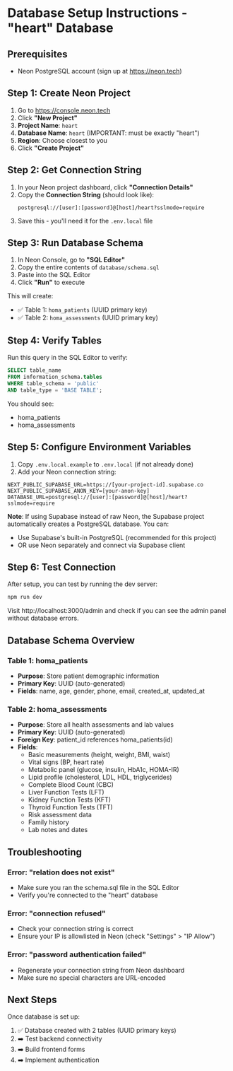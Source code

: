 # Database Setup Instructions - "heart" Database

## Prerequisites
- Neon PostgreSQL account (sign up at https://neon.tech)

## Step 1: Create Neon Project

1. Go to https://console.neon.tech
2. Click **"New Project"**
3. **Project Name**: `heart`
4. **Database Name**: `heart` (IMPORTANT: must be exactly "heart")
5. **Region**: Choose closest to you
6. Click **"Create Project"**

## Step 2: Get Connection String

1. In your Neon project dashboard, click **"Connection Details"**
2. Copy the **Connection String** (should look like):
   ```
   postgresql://[user]:[password]@[host]/heart?sslmode=require
   ```
3. Save this - you'll need it for the `.env.local` file

## Step 3: Run Database Schema

1. In Neon Console, go to **"SQL Editor"**
2. Copy the entire contents of `database/schema.sql`
3. Paste into the SQL Editor
4. Click **"Run"** to execute

This will create:
- ✅ Table 1: `homa_patients` (UUID primary key)
- ✅ Table 2: `homa_assessments` (UUID primary key)

## Step 4: Verify Tables

Run this query in the SQL Editor to verify:

```sql
SELECT table_name 
FROM information_schema.tables 
WHERE table_schema = 'public' 
AND table_type = 'BASE TABLE';
```

You should see:
- homa_patients
- homa_assessments

## Step 5: Configure Environment Variables

1. Copy `.env.local.example` to `.env.local` (if not already done)
2. Add your Neon connection string:

```env
NEXT_PUBLIC_SUPABASE_URL=https://[your-project-id].supabase.co
NEXT_PUBLIC_SUPABASE_ANON_KEY=[your-anon-key]
DATABASE_URL=postgresql://[user]:[password]@[host]/heart?sslmode=require
```

**Note**: If using Supabase instead of raw Neon, the Supabase project automatically creates a PostgreSQL database. You can:
- Use Supabase's built-in PostgreSQL (recommended for this project)
- OR use Neon separately and connect via Supabase client

## Step 6: Test Connection

After setup, you can test by running the dev server:

```bash
npm run dev
```

Visit http://localhost:3000/admin and check if you can see the admin panel without database errors.

## Database Schema Overview

### Table 1: homa_patients
- **Purpose**: Store patient demographic information
- **Primary Key**: UUID (auto-generated)
- **Fields**: name, age, gender, phone, email, created_at, updated_at

### Table 2: homa_assessments
- **Purpose**: Store all health assessments and lab values
- **Primary Key**: UUID (auto-generated)
- **Foreign Key**: patient_id references homa_patients(id)
- **Fields**: 
  - Basic measurements (height, weight, BMI, waist)
  - Vital signs (BP, heart rate)
  - Metabolic panel (glucose, insulin, HbA1c, HOMA-IR)
  - Lipid profile (cholesterol, LDL, HDL, triglycerides)
  - Complete Blood Count (CBC)
  - Liver Function Tests (LFT)
  - Kidney Function Tests (KFT)
  - Thyroid Function Tests (TFT)
  - Risk assessment data
  - Family history
  - Lab notes and dates

## Troubleshooting

### Error: "relation does not exist"
- Make sure you ran the schema.sql file in the SQL Editor
- Verify you're connected to the "heart" database

### Error: "connection refused"
- Check your connection string is correct
- Ensure your IP is allowlisted in Neon (check "Settings" > "IP Allow")

### Error: "password authentication failed"
- Regenerate your connection string from Neon dashboard
- Make sure no special characters are URL-encoded

## Next Steps

Once database is set up:
1. ✅ Database created with 2 tables (UUID primary keys)
2. ➡️ Test backend connectivity
3. ➡️ Build frontend forms
4. ➡️ Implement authentication


